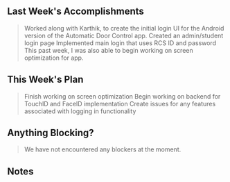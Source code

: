 ## Last Week's Accomplishments

> Worked along with Karthik, to create the initial login UI for the Android version of the Automatic Door Control app.
> Created an admin/student login page
> Implemented main login that uses RCS ID and password
> This past week, I was also able to begin working on screen optimization for app.

## This Week's Plan

> Finish working on screen optimization
> Begin working on backend for TouchID and FaceID implementation
> Create issues for any features associated with logging in functionality

## Anything Blocking?

> We have not encountered any blockers at the moment.

## Notes
